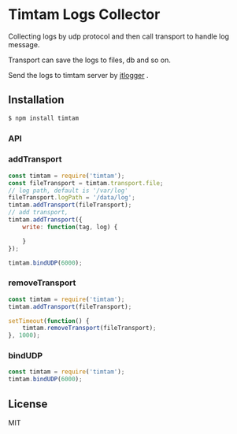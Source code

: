 # Timtam Logs Collector

Collecting logs by udp protocol and then call transport to handle log message.

Transport can save the logs to files, db and so on.



Send the logs to timtam server by [jtlogger](https://github.com/vicanso/jtlogger) .

## Installation

```bash
$ npm install timtam
```

### API

### addTransport

```js
const timtam = require('timtam');
const fileTransport = timtam.transport.file;
// log path, default is '/var/log'
fileTransport.logPath = '/data/log';
timtam.addTransport(fileTransport);
// add transport,
timtam.addTransport({
	write: function(tag, log) {

	}
});

timtam.bindUDP(6000);
```


### removeTransport

```js
const timtam = require('timtam');
timtam.addTransport(fileTransport);

setTimeout(function() {
	timtam.removeTransport(fileTransport);
}, 1000);
```

### bindUDP

```js
const timtam = require('timtam');
timtam.bindUDP(6000);
```

## License

MIT
